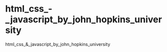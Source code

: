 # html_css_-_javascript_by_john_hopkins_university
html_css_&amp;_javascript_by_john_hopkins_university
